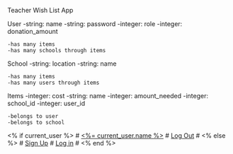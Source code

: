 Teacher Wish List App

User
    -string: name
    -string: password
    -integer: role
    -integer: donation_amount

    -has many items 
    -has many schools through items 

School
    -string: location
    -string: name 

    -has many items
    -has many users through items 


Items 
    -integer: cost
    -string: name 
    -integer: amount_needed
    -integer: school_id
    -integer: user_id

    -belongs to user
    -belongs to school




<% if current_user %>
        #   <a class="navbar-brand" href="<%= user_path(current_user) %>"/><%= current_user.name %></a>
        #   <a class="navbar-brand" href="<%= logout_path %>"/>Log Out</a>
        # <% else %>
        #   <a class="navbar-brand" href="<%= new_user_path %>"/>Sign Up</a>
        #   <a class="navbar-brand" href="<%= signin_path %>"/>Log in</a>
        # <% end %> 


